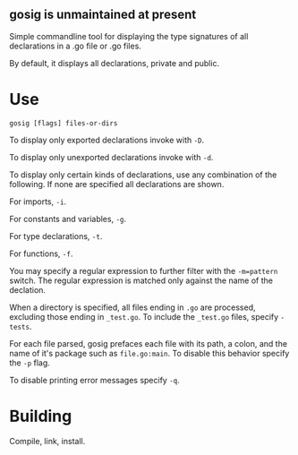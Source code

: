 gosig is unmaintained at present
--------------------------------

Simple commandline tool for displaying the type signatures of all declarations in a .go file or .go files.

By default, it displays all declarations, private and public.

Use
===

    gosig [flags] files-or-dirs

To display only exported declarations invoke with ````-D````.

To display only unexported declarations invoke with ````-d````.

To display only certain kinds of declarations, use any combination of the following. If none are specified all declarations are shown.

For imports, ````-i````.

For constants and variables, ````-g````.

For type declarations, ````-t````.

For functions, ````-f````.

You may specify a regular expression to further filter with the ````-m=pattern```` switch. The regular expression is matched only against the name of the declation.

When a directory is specified, all files ending in ````.go```` are processed, excluding those ending in ````_test.go````. To include the ````_test.go```` files, specify ````-tests````.

For each file parsed, gosig prefaces each file with its path, a colon, and the name of it's package such as ````file.go:main````. To disable this behavior specify the ````-p```` flag.

To disable printing error messages specify ````-q````.

Building
========

Compile, link, install.

